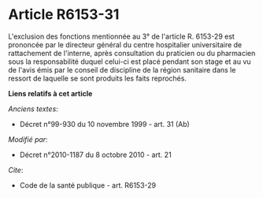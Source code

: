 # Article R6153-31

L'exclusion des fonctions mentionnée au 3° de l'article R. 6153-29 est prononcée par le directeur général du centre
hospitalier universitaire de rattachement de l'interne, après consultation du praticien ou du pharmacien sous la
responsabilité duquel celui-ci est placé pendant son stage et au vu de l'avis émis par le conseil de discipline de la région
sanitaire dans le ressort de laquelle se sont produits les faits reprochés.

**Liens relatifs à cet article**

_Anciens textes_:

  - Décret n°99-930 du 10 novembre 1999 - art. 31 (Ab)

_Modifié par_:

  - Décret n°2010-1187 du 8 octobre 2010 - art. 21

_Cite_:

  - Code de la santé publique - art. R6153-29
